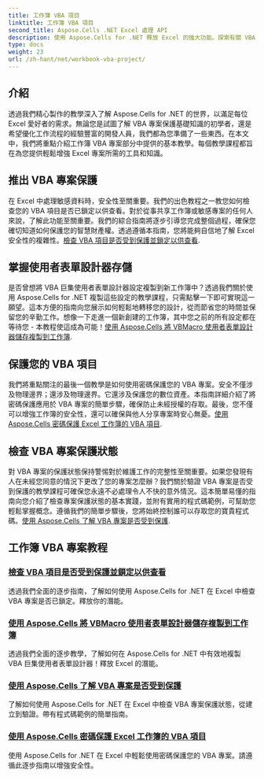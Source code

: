 ```yaml
---
title: 工作簿 VBA 項目
linktitle: 工作簿 VBA 項目
second_title: Aspose.Cells .NET Excel 處理 API
description: 使用 Aspose.Cells for .NET 釋放 Excel 的強大功能。探索有關 VBA 項目保護、複製使用者表單和保護工作簿的綜合教學。
type: docs
weight: 23
url: /zh-hant/net/workbook-vba-project/
---
```

## 介紹

透過我們精心製作的教學深入了解 Aspose.Cells for .NET 的世界，以滿足每位 Excel 愛好者的需求。無論您是試圖了解 VBA 專案保護基礎知識的初學者，還是希望優化工作流程的經驗豐富的開發人員，我們都為您準備了一些東西。在本文中，我們將重點介紹工作簿 VBA 專案部分中提供的基本教學。每個教學課程都旨在為您提供輕鬆增強 Excel 專案所需的工具和知識。

## 推出 VBA 專案保護 

在 Excel 中處理敏感資料時，安全性至關重要。我們的出色教程之一教您如何檢查您的 VBA 項目是否已鎖定以供查看。對於從事共享工作簿或敏感專案的任何人來說，了解此功能至關重要。我們的綜合指南將逐步引導您完成整個過程，確保您確切知道如何保護您的智慧財產權。透過遵循本指南，您將能夠自信地了解 Excel 安全性的複雜性。[檢查 VBA 項目是否受到保護並鎖定以供查看](./check-vba-project-protection/).

## 掌握使用者表單設計器存儲

是否曾想將 VBA 巨集使用者表單設計器設定複製到新工作簿中？透過我們關於使用 Aspose.Cells for .NET 複製這些設定的教學課程，只需點擊一下即可實現這一願望。這本方便的指南向您展示如何輕鬆地轉移您的設計，從而節省您的時間並保留您的辛勤工作。想像一下走進一個新創建的工作簿，其中您之前的所有設定都在等待您 - 本教程使這成為可能！[使用 Aspose.Cells 將 VBMacro 使用者表單設計器儲存複製到工作簿](./copy-vbamacro-user-form-designer/).

## 保護您的 VBA 項目

我們將重點關注的最後一個教學是如何使用密碼保護您的 VBA 專案。安全不僅涉及物理邊界；還涉及物理邊界。它還涉及保護您的數位資產。本指南詳細介紹了將密碼保護應用於 VBA 專案的簡單步驟，確保防止未經授權的存取。最後，您不僅可以增強工作簿的安全性，還可以確保與他人分享專案時安心無憂。[使用 Aspose.Cells 密碼保護 Excel 工作簿的 VBA 項目](./password-protect-vba-project/).

## 檢查 VBA 專案保護狀態

對 VBA 專案的保護狀態保持警惕對於維護工作的完整性至關重要。如果您發現有人在未經您同意的情況下更改了您的專案怎麼辦？我們關於驗證 VBA 專案是否受到保護的教學課程可確保您永遠不必處理令人不快的意外情況。這本簡單易懂的指南向您介紹了檢查專案保護狀態的基本實踐，並附有實用的程式碼範例，可幫助您輕鬆掌握概念。遵循我們的簡單步驟後，您將始終控制誰可以存取您的寶貴程式碼。[使用 Aspose.Cells 了解 VBA 專案是否受到保護](./find-if-vba-project-is-protected/).

## 工作簿 VBA 專案教程
### [檢查 VBA 項目是否受到保護並鎖定以供查看](./check-vba-project-protection/)
透過我們全面的逐步指南，了解如何使用 Aspose.Cells for .NET 在 Excel 中檢查 VBA 專案是否已鎖定。釋放你的潛能。
### [使用 Aspose.Cells 將 VBMacro 使用者表單設計器儲存複製到工作簿](./copy-vbamacro-user-form-designer/)
透過我們全面的逐步教學，了解如何在 Aspose.Cells for .NET 中有效地複製 VBA 巨集使用者表單設計器！釋放 Excel 的潛能。
### [使用 Aspose.Cells 了解 VBA 專案是否受到保護](./find-if-vba-project-is-protected/)
了解如何使用 Aspose.Cells for .NET 在 Excel 中檢查 VBA 專案保護狀態，從建立到驗證。帶有程式碼範例的簡單指南。
### [使用 Aspose.Cells 密碼保護 Excel 工作簿的 VBA 項目](./password-protect-vba-project/)
使用 Aspose.Cells for .NET 在 Excel 中輕鬆使用密碼保護您的 VBA 專案。請遵循此逐步指南以增強安全性。